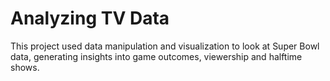 # Analyzing TV Data
This project used data manipulation and visualization to look at Super Bowl data, generating insights into game outcomes, viewership and halftime shows.
